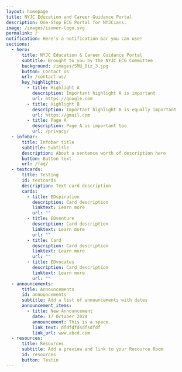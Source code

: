 ```yaml
---
layout: homepage
title: NYJC Education and Career Guidance Portal
description: One-Stop ECG Portal for NYJCians.
image: /images/isomer-logo.svg
permalink: /
notification: Here's a notification bar you can use!
sections:
  - hero:
      title: NYJC Education & Career Guidance Portal
      subtitle: Brought to you by the NYJC ECG Committee
      background: /images/SMU_Biz_3.jpg
      button: Contact Us
      url: /contact-us/
      key_highlights:
        - title: Highlight A
          description: Important highlight A is important
          url: https://google.com
        - title: Highlight B
          description: Important highlight B is equally important
          url: https://gmail.com
        - title: Page A
          description: Page A is important too
          url: /privacy/
  - infobar:
      title: Infobar title
      subtitle: Subtitle
      description: About a sentence worth of description here
      button: Button text
      url: /faq/
  - textcards:
      title: Testing
      id: textcards
      description: Text card description
      cards:
        - title: EDspiration
          description: Card description
          linktext: Learn more
          url: ""
        - title: EDventure
          description: Card description
          linktext: Learn more
          url: ""
        - title: Card
          description: Card description
          linktext: Learn more
          url: ""
        - title: EDvocates
          description: Card description
          linktext: Learn more
          url: ""
  - announcements:
      title: Announcements
      id: announcements
      subtitle: Add a list of announcements with dates
      announcement_items:
        - title: New Announcement
          date: 17 October 2024
          announcement: This is a space.
          link_text: dfdfdfdsdfsdfdf
          link_url: www.abcd.com
  - resources:
      title: Resources
      subtitle: Add a preview and link to your Resource Room
      id: resources
      button: Testin
---
```

